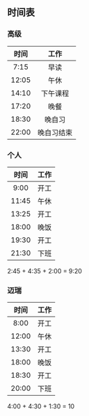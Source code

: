 ## 时间表

### 高级

| 时间  | 工作       |
| :---: | :---:      |
| 7:15  | 早读       |
| 12:05 | 午休       |
| 14:10 | 下午课程   |
| 17:20 | 晚餐       |
| 18:30 | 晚自习     |
| 22:00 | 晚自习结束 |

### 个人

| 时间  | 工作  |
| :---: | :---: |
| 9:00  | 开工  |
| 11:45 | 午休  |
| 13:25 | 开工  |
| 18:00 | 晚饭  |
| 19:30 | 开工  |
| 21:30 | 下班  |

2:45 + 4:35 + 2:00 = 9:20

### 迈瑞

| 时间  | 工作  |
| :---: | :---: |
| 8:00  | 开工  |
| 12:00 | 午休  |
| 13:30 | 开工  |
| 18:00 | 晚饭  |
| 18:30 | 开工  |
| 20:00 | 下班  |

4:00 + 4:30 + 1:30 = 10
